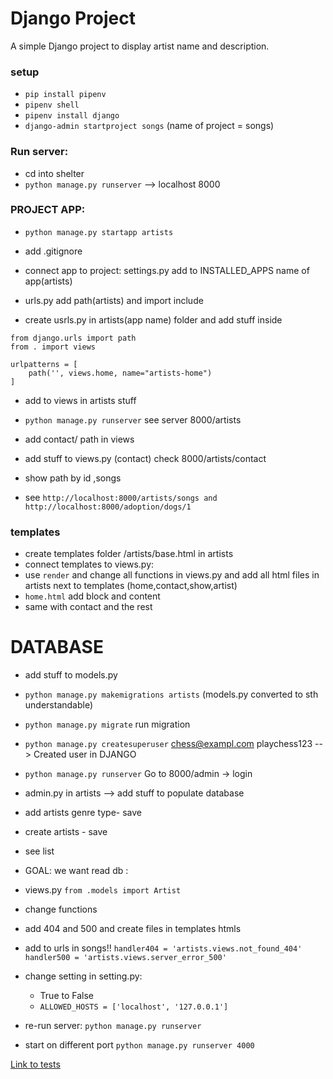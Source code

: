 # Django Project

A simple Django project to display artist name and description.

### setup 
- `pip install pipenv `
- `pipenv shell `
- `pipenv install django`
- `django-admin startproject songs` (name of project = songs)

### Run server: 
- cd into shelter 
- `python manage.py runserver` --> localhost 8000

### PROJECT APP: 
- `python manage.py startapp artists`
- add .gitignore 
- connect app to project: settings.py add to INSTALLED_APPS name of app(artists)
- urls.py add path(artists) and import include 

- create usrls.py in artists(app name) folder and add stuff inside 
```
from django.urls import path
from . import views

urlpatterns = [
    path('', views.home, name="artists-home")
]
```
- add to views in artists stuff
- `python manage.py runserver` see server 8000/artists 

- add contact/ path in views
- add stuff to views.py (contact) check 8000/artists/contact

- show path by id ,songs
- see `http://localhost:8000/artists/songs and http://localhost:8000/adoption/dogs/1`

### templates
- create templates folder /artists/base.html in artists 
- connect templates to views.py:
 -  use `render` and change all functions in views.py and add all html files in artists next to templates (home,contact,show,artist)
 - `home.html` add block and content
 - same with contact and the rest



# DATABASE

- add stuff to models.py
- `python manage.py makemigrations artists`  (models.py converted to sth understandable)
- `python manage.py migrate` run migration
- `python manage.py createsuperuser` chess@exampl.com playchess123  --> Created user in DJANGO
- `python manage.py runserver` Go to 8000/admin -> login
- admin.py in artists --> add stuff to populate database


- add artists genre type- save
- create artists - save 
- see list 

- GOAL: we want read db :
- views.py `from .models import Artist`
- change functions

- add 404 and 500 and create files in templates htmls
- add to urls in songs!!
``
handler404 = 'artists.views.not_found_404'
handler500 = 'artists.views.server_error_500'
``
- change setting in setting.py:
    - True to False
    - `ALLOWED_HOSTS = ['localhost', '127.0.0.1']`
- re-run server: `python manage.py runserver`
- start on different port `python manage.py runserver 4000`

[Link to tests](https://djangostars.com/blog/django-pytest-testing/)